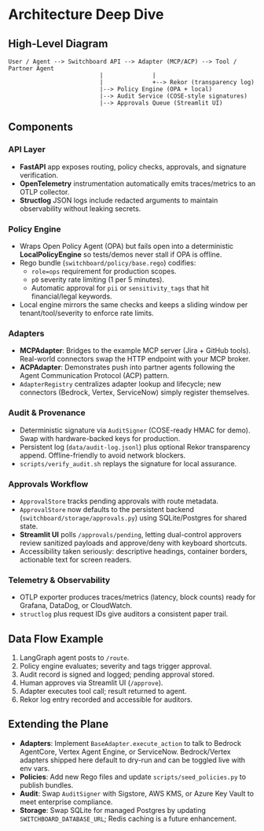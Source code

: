 # Architecture Deep Dive

## High-Level Diagram
```
User / Agent --> Switchboard API --> Adapter (MCP/ACP) --> Tool / Partner Agent
                          |              |
                          |              +--> Rekor (transparency log)
                          |--> Policy Engine (OPA + local)
                          |--> Audit Service (COSE-style signatures)
                          |--> Approvals Queue (Streamlit UI)
```

## Components

### API Layer
- **FastAPI** app exposes routing, policy checks, approvals, and signature verification.
- **OpenTelemetry** instrumentation automatically emits traces/metrics to an OTLP collector.
- **Structlog** JSON logs include redacted arguments to maintain observability without leaking secrets.

### Policy Engine
- Wraps Open Policy Agent (OPA) but fails open into a deterministic **LocalPolicyEngine** so tests/demos never stall if OPA is offline.
- Rego bundle (`switchboard/policy/base.rego`) codifies:
  - `role=ops` requirement for production scopes.
  - `p0` severity rate limiting (1 per 5 minutes).
  - Automatic approval for `pii` or `sensitivity_tags` that hit financial/legal keywords.
- Local engine mirrors the same checks and keeps a sliding window per tenant/tool/severity to enforce rate limits.

### Adapters
- **MCPAdapter**: Bridges to the example MCP server (Jira + GitHub tools). Real-world connectors swap the HTTP endpoint with your MCP broker.
- **ACPAdapter**: Demonstrates push into partner agents following the Agent Communication Protocol (ACP) pattern.
- `AdapterRegistry` centralizes adapter lookup and lifecycle; new connectors (Bedrock, Vertex, ServiceNow) simply register themselves.

### Audit & Provenance
- Deterministic signature via `AuditSigner` (COSE-ready HMAC for demo). Swap with hardware-backed keys for production.
- Persistent log (`data/audit-log.jsonl`) plus optional Rekor transparency append. Offline-friendly to avoid network blockers.
- `scripts/verify_audit.sh` replays the signature for local assurance.

### Approvals Workflow
- `ApprovalStore` tracks pending approvals with route metadata.
- `ApprovalStore` now defaults to the persistent backend (`switchboard/storage/approvals.py`) using SQLite/Postgres for shared state.
- **Streamlit UI** polls `/approvals/pending`, letting dual-control approvers review sanitized payloads and approve/deny with keyboard shortcuts.
- Accessibility taken seriously: descriptive headings, container borders, actionable text for screen readers.

### Telemetry & Observability
- OTLP exporter produces traces/metrics (latency, block counts) ready for Grafana, DataDog, or CloudWatch.
- `structlog` plus request IDs give auditors a consistent paper trail.

## Data Flow Example
1. LangGraph agent posts to `/route`.
2. Policy engine evaluates; severity and tags trigger approval.
3. Audit record is signed and logged; pending approval stored.
4. Human approves via Streamlit UI (`/approve`).
5. Adapter executes tool call; result returned to agent.
6. Rekor log entry recorded and accessible for auditors.

## Extending the Plane
- **Adapters**: Implement `BaseAdapter.execute_action` to talk to Bedrock AgentCore, Vertex Agent Engine, or ServiceNow. Bedrock/Vertex adapters shipped here default to dry-run and can be toggled live with env vars.
- **Policies**: Add new Rego files and update `scripts/seed_policies.py` to publish bundles.
- **Audit**: Swap `AuditSigner` with Sigstore, AWS KMS, or Azure Key Vault to meet enterprise compliance.
- **Storage**: Swap SQLite for managed Postgres by updating `SWITCHBOARD_DATABASE_URL`; Redis caching is a future enhancement.
